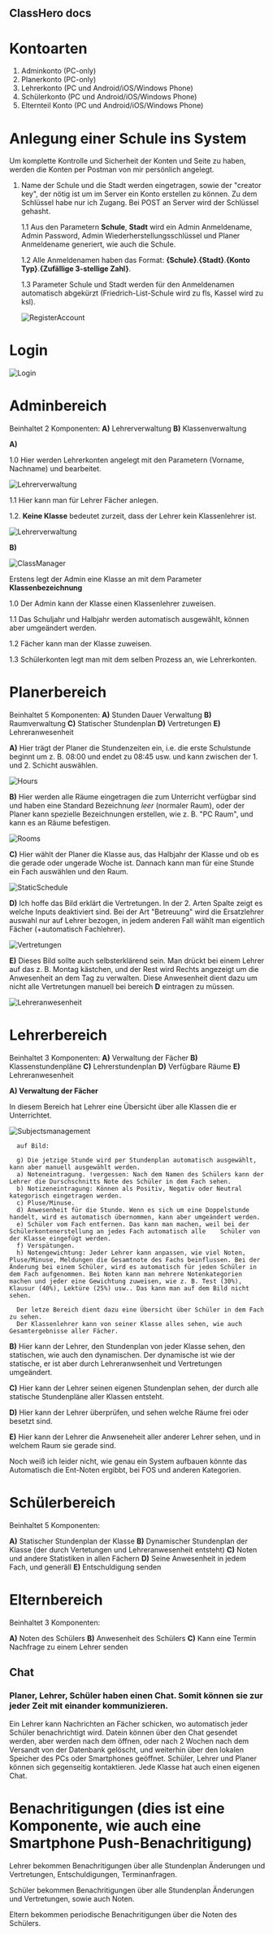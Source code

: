 ## ClassHero docs

# Kontoarten
1. Adminkonto (PC-only)
2. Planerkonto (PC-only)
3. Lehrerkonto (PC und Android/iOS/Windows Phone)
4. Schülerkonto (PC und Android/iOS/Windows Phone)
5. Elternteil Konto (PC und Android/iOS/Windows Phone)

# Anlegung einer Schule ins System

Um komplette Kontrolle und Sicherheit der Konten und Seite zu haben, werden die Konten per Postman von mir persönlich angelegt.

1. Name der Schule und die Stadt werden eingetragen, sowie der "creator key", der nötig ist um im Server ein Konto erstellen zu können.
   Zu dem Schlüssel habe nur ich Zugang. Bei POST an Server wird der Schlüssel gehasht.

    1.1 Aus den Parametern **Schule**, **Stadt** wird ein Admin Anmeldename, Admin Password, Admin Wiederherstellungsschlüssel und               Planer Anmeldename generiert, wie auch die Schule.
    
    1.2 Alle Anmeldenamen haben das Format: **{Schule}**.**{Stadt}**.**{Konto Typ}**.**{Zufällige 3-stellige Zahl}**. 
        
    1.3 Parameter Schule und Stadt werden für den Anmeldenamen automatisch abgekürzt (Friedrich-List-Schule wird zu fls, Kassel wird zu         ksl).
    
    ![RegisterAccount](Register.png)

# Login

   ![Login](Form.png)
   
# Adminbereich

Beinhaltet 2 Komponenten: 
   **A)** Lehrerverwaltung
   **B)** Klassenverwaltung
   
   **A)** 

   1.0 Hier werden Lehrerkonten angelegt mit den Parametern (Vorname, Nachname) und bearbeitet.

   ![Lehrerverwaltung](AddTeachers.png)
   
   1.1 Hier kann man für Lehrer Fächer anlegen.
   
   1.2. **Keine Klasse** bedeutet zurzeit, dass der Lehrer kein Klassenlehrer ist.

   ![Lehrerverwaltung](Subjects.png)
   
   **B)**
   
   ![ClassManager](ClassManager.png)
   
   Erstens legt der Admin eine Klasse an mit dem Parameter **Klassenbezeichnung**

   1.0 Der Admin kann der Klasse einen Klassenlehrer zuweisen.
   
   1.1 Das Schuljahr und Halbjahr werden automatisch ausgewählt, können aber umgeändert werden.
   
   1.2 Fächer kann man der Klasse zuweisen.
   
   1.3 Schülerkonten legt man mit dem selben Prozess an, wie Lehrerkonten. 
   
# Planerbereich

Beinhaltet 5 Komponenten:
   **A)** Stunden Dauer Verwaltung
   **B)** Raumverwaltung
   **C)** Statischer Stundenplan
   **D)** Vertretungen
   **E)** Lehreranwesenheit
      
      
   **A)**
      Hier trägt der Planer die Stundenzeiten ein, i.e. die erste Schulstunde beginnt um z. B. 08:00 und endet zu 08:45 usw. und kann         zwischen der 1. und 2. Schicht auswählen.
      
   ![Hours](Hours.png)

   **B)** 
      Hier werden alle Räume eingetragen die zum Unterricht verfügbar sind und haben eine Standard Bezeichnung _leer_ (normaler Raum),         oder der Planer kann spezielle Bezeichnungen erstellen, wie z. B. "PC Raum", und kann es an Räume befestigen.
      
   ![Rooms](Rooms.png)
   
   **C)**
      Hier wählt der Planer die Klasse aus, das Halbjahr der Klasse und ob es die gerade oder ungerade Woche ist. Dannach kann man für         eine Stunde ein Fach auswählen und den Raum.
      
   ![StaticSchedule](StaticSchedule.png)

   **D)**
      Ich hoffe das Bild erklärt die Vertretungen. In der 2. Arten Spalte zeigt es welche Inputs deaktiviert sind. Bei der Art                 "Betreuung" wird die Ersatzlehrer auswahl nur auf Lehrer bezogen, in jedem anderen Fall wählt man eigentlich Fächer (+automatisch       Fachlehrer).
   
   ![Vertretungen](Vertretungen.png)
      
   **E)**
      Dieses Bild sollte auch selbsterklärend sein. Man drückt bei einem Lehrer auf das z. B. Montag kästchen, und der Rest wird         Rechts angezeigt um die Anwesenheit an dem Tag zu verwalten. Diese Anwesenheit dient dazu um nicht alle Vertretungen manuell bei         bereich **D** eintragen zu müssen.

   ![Lehreranwesenheit](Lehreranwesenheit.png)
      
# Lehrerbereich

   Beinhaltet 3 Komponenten:
   **A)** Verwaltung der Fächer
   **B)** Klassenstundenpläne
   **C)** Lehrerstundenplan
   **D)** Verfügbare Räume
   **E)** Lehreranwesenheit
   
   **A) Verwaltung der Fächer**

   In diesem Bereich hat Lehrer eine Übersicht über alle Klassen die er Unterrichtet.
   
   ![Subjectsmanagement](Subjectsmanagement.png)

      auf Bild:

      g) Die jetzige Stunde wird per Stundenplan automatisch ausgewählt, kann aber manuell ausgewählt werden.
      a) Noteneintragung. !vergessen: Nach dem Namen des Schülers kann der Lehrer die Durschschnitts Note des Schüler in dem Fach sehen.
      b) Notizeneintragung: Können als Positiv, Negativ oder Neutral kategorisch eingetragen werden.
      c) Pluse/Minuse.
      d) Anwesenheit für die Stunde. Wenn es sich um eine Doppelstunde handelt, wird es automatisch übernommen, kann aber umgeändert werden.
      e) Schüler vom Fach entfernen. Das kann man machen, weil bei der Schülerkontenerstellung an jedes Fach automatisch alle    Schüler von der Klasse eingefügt werden.
      f) Verspätungen.
      h) Notengewichtung: Jeder Lehrer kann anpassen, wie viel Noten, Pluse/Minuse, Meldungen die Gesamtnote des Fachs beinflussen. Bei der Änderung bei einem Schüler, wird es automatisch für jeden Schüler in dem Fach aufgenommen. Bei Noten kann man mehrere Notenkategorien machen und jeder eine Gewichtung zuweisen, wie z. B. Test (30%), Klausur (40%), Lektüre (25%) usw.. Das kann man auf dem Bild nicht sehen.

      Der letze Bereich dient dazu eine Übersicht über Schüler in dem Fach zu sehen. 
      Der Klassenlehrer kann von seiner Klasse alles sehen, wie auch Gesamtergebnisse aller Fächer.
      
  **B)** Hier kann der Lehrer, den Stundenplan von jeder Klasse sehen, den statischen, wie auch den dynamischen. Der dynamische ist wie der statische, er ist aber durch Lehreranwsenheit und Vertretungen umgeändert.
  
  **C)** Hier kann der Lehrer seinen eigenen Stundenplan sehen, der durch alle statische Stundenpläne aller Klassen entsteht.
  
  **D)** Hier kann der Lehrer überprüfen, und sehen welche Räume frei oder besetzt sind.

  **E)** Hier kann der Lehrer die Anwseneheit aller anderer Lehrer sehen, und in welchem Raum sie gerade sind.
  
  Noch weiß ich leider nicht, wie genau ein System aufbauen könnte das Automatisch die Ent-Noten ergibbt, bei FOS und anderen       Kategorien.
     
# Schülerbereich
   Beinhaltet 5 Komponenten:
   
   **A)** Statischer Stundenplan der Klasse
   **B)** Dynamischer Stundenplan der Klasse (der durch Vertetungen und Lehreranwesenheit entsteht)
   **C)** Noten und andere Statistiken in allen Fächern
   **D)** Seine Anwesenheit in jedem Fach, und generäll
   **E)** Entschuldigung senden

# Elternbereich
   Beinhaltet 3 Komponenten:

   **A)** Noten des Schülers
   **B)** Anwesenheit des Schülers
   **C)** Kann eine Termin Nachfrage zu einem Lehrer senden

## Chat

   ### Planer, Lehrer, Schüler haben einen Chat. Somit können sie zur jeder Zeit mit einander kommunizieren. 
   
   Ein Lehrer kann Nachrichten an Fächer schicken, wo automatisch jeder Schüler benachrichtigt wird. 
   Datein können über den Chat gesendet werden, aber werden nach dem öffnen, oder nach 2 Wochen nach dem Versandt von der Datenbank gelöscht, und weiterhin über den lokalen Speicher des PCs oder Smartphones geöffnet.
   Schüler, Lehrer und Planer können sich gegenseitig kontaktieren.
   Jede Klasse hat auch einen eigenen Chat.

# Benachritigungen (dies ist eine Komponente, wie auch eine Smartphone Push-Benachritigung)

   Lehrer bekommen Benachritigungen über alle Stundenplan Änderungen und Vertretungen, Entschuldigungen, Terminanfragen.
   
   Schüler bekommen Benachritigungen über alle Stundenplan Änderungen und Vertretungen, sowie auch Noten.
   
   Eltern bekommen periodische Benachritigungen über die Noten des Schülers.
